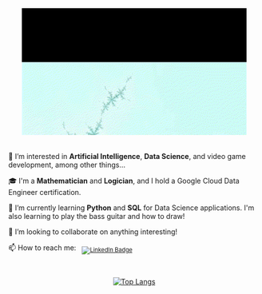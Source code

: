 <div id="header" align="center">
  <img src="gifromgit.gif" width="450">
</div>
<br />

👀 I’m interested in **Artificial Intelligence**, **Data Science**, and video game development, among other things...

🎓 I'm a **Mathematician** and **Logician**, and I hold a Google Cloud Data Engineer certification.

🌱 I’m currently learning **Python** and **SQL** for Data Science applications. I'm also learning to play the bass guitar and how to draw!

💞️ I’m looking to collaborate on anything interesting!

📫 How to reach me: &nbsp; <sub>
  <a href="https://www.linkedin.com/in/lucas-uzias-acevedo/"> <img src="https://img.shields.io/badge/LinkedIn-blue?style=for-the-badge&logo=linkedin&logoColor=white" alt="LinkedIn Badge" /> 
  </a> </sub>
<!---
⚡ Fun fact: 
--->
 <br />

 <div align="center">
   
[![Top Langs](https://github-readme-stats.vercel.app/api/top-langs/?username=your-github-username&layout=compact&theme=vision-friendly-dark)](https://github.com/anuraghazra/github-readme-stats)
</div>
